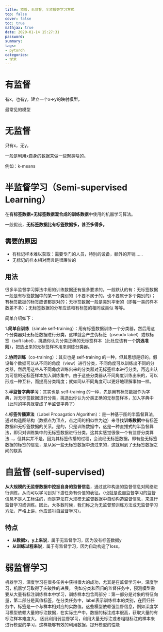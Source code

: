 ```yaml
---
title: 监督，无监督，半监督等学习方式
top: false
cover: false
toc: true
mathjax: true
date: 2020-01-14 15:27:31
password:
summary:
tags:
- pytorch
categories:
- 学术
---
```

# 有监督

有x，也有y。建立一个x->y的映射模型。

最常见的模型



# 无监督

只有x，无y。

一般是利用x自身的数据来做一些聚类啥的。

例如：k-means



# 半监督学习（Semi-supervised Learning）

在**有标签数据+无标签数据混合成的训练数据**中使用的机器学习算法。

一般假设，**无标签数据比有标签数据多，甚至多得多。**

## 需要的原因

- 有标记样本难以获取：需要专门的人员，特别的设备，额外的开销......
- 无标记的样本相对而言是很廉价的



## 用法

很多半监督学习算法中用的训练数据还有挺多要求的，一般默认的有：无标签数据一般是有标签数据中的某一个类别的（不要不属于的，也不要属于多个类别的）；有标签数据的标签应该都是对的；无标签数据一般是类别平衡的（即每一类的样本数差不多）；无标签数据的分布应该和有标签的相同或类似 等等。



简单介绍如下：

1.**简单自训练**（simple self-training）：用有标签数据训练一个分类器，然后用这个分类器对无标签数据进行分类，这样就会产生伪标签（pseudo label）或软标签（soft label），挑选你认为分类正确的无标签样本（此处应该有一个**挑选准则**），把选出来的无标签样本用来训练分类器。

2.**协同训练**（co-training）：其实也是 self-training 的一种，但其思想是好的。假设每个数据可以从不同的角度（view）进行分类，不同角度可以训练出不同的分类器，然后用这些从不同角度训练出来的分类器对无标签样本进行分类，再选出认为可信的无标签样本加入训练集中。由于这些分类器从不同角度训练出来的，可以形成一种互补，而提高分类精度；就如同从不同角度可以更好地理解事物一样。

3.**半监督字典学习**：其实也是 self-training 的一种，先是用有标签数据作为字典，对无标签数据进行分类，挑选出你认为分类正确的无标签样本，加入字典中（此时的字典就变成了半监督字典了）

4.**标签传播算法**（Label Propagation Algorithm）：是一种基于图的半监督算法，通过构造图结构（数据点为顶点，点之间的相似性为边）来寻找**训练数据**中有标签数据和无标签数据的关系。是的，只是训练数据中，这是一种直推式的半监督算法，即只对训练集中的无标签数据进行分类，这其实感觉很像一个有监督分类算法...，但其实并不是，因为其标签传播的过程，会流经无标签数据，即有些无标签数据的标签的信息，是从另一些无标签数据中流过来的，这就用到了无标签数据之间的联系





# 自监督 (self-supervised)

**从大规模的无监督数据中挖掘自身的监督信息**，通过这种构造的监督信息对网络进行训练，从而可以学习到对下游任务有价值的表征。（也就是说自监督学习的监督信息不是人工标注的，而是算法在大规模无监督数据中自动构造监督信息，来进行监督学习或训练。因此，大多数时候，我们称之为无监督预训练方法或无监督学习方法，严格上讲，他应该叫自监督学习）。

## 特点

- **从数据x，y上来说**，属于无监督学习，因为没有标签数据y
- **从训练过程来说**，属于有监督学习，因为自动构造了loss。



# 弱监督学习

 机器学习，深度学习在很多任务中获得很大的成功，尤其是在监督学习中，深度学习，机器学习取得了突破性的进展。 例如分类和回归的监督任务中，预测模型需要从大量有标注训练样本中学习，训练样本包含两部分：第一部分是对象的特征向量，第二部分是真值标签。在分类任务中，label表示训练样本的类别，在回归任务中，标签是一个与样本相对应的实数值。这些模型依赖强监督信息，例如深度学习模型依赖大量的标注数据，在实际生产中，数据的标注成本很高，获取大量的有标注样本难度大。 因此利用弱监督学习，利用大量无标注或者粗糙标注的样本来进行模型的学习，这样能够有效的利用数据，提升模型的性能
